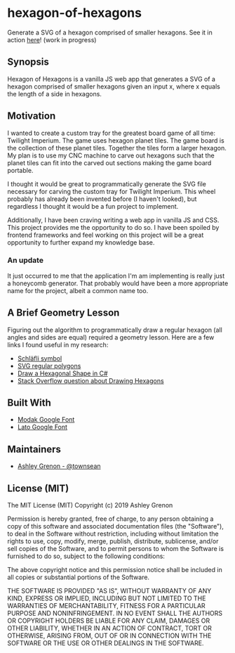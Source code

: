 # hexagon-of-hexagons
Generate a SVG of a hexagon comprised of smaller hexagons. See it in action [here](http://townsean.github.io/hexagon-of-hexagons/)! (work in progress)

## Synopsis
Hexagon of Hexagons is a vanilla JS web app that generates a SVG of a hexagon comprised of smaller hexagons given an input x, where x equals the length of a side in hexagons. 

## Motivation
I wanted to create a custom tray for the greatest board game of all time: Twilight Imperium. The game uses hexagon planet tiles. The game board is the collection of these planet tiles. Together the tiles form a larger hexagon. My plan is to use my CNC machine to carve out hexagons such that the planet tiles can fit into the carved out sections making the game board portable. 

I thought it would be great to programmatically generate the SVG file necessary for carving the custom tray for Twilight Imperium. This wheel probably has already been invented before (I haven't looked), but regardless I thought it would be a fun project to implement.

Additionally, I have been craving writing a web app in vanilla JS and CSS. This project provides me the opportunity to do so. I have been spoiled by frontend frameworks and feel working on this project will be a great opportunity to further expand my knowledge base.

### An update
It just occurred to me that the application I'm am implementing is really just a honeycomb generator. That probably would have been a more appropriate name for the project, albeit a common name too.

## A Brief Geometry Lesson

Figuring out the algorithm to programmatically draw a regular hexagon (all angles and sides are equal) required a geometry lesson. Here are a few links I found useful in my research:

* [Schläfli symbol](https://en.wikipedia.org/wiki/Schläfli_symbol)
* [SVG regular polygons](https://codepen.io/thebabydino/pen/WbjdRq)
* [Draw a Hexagonal Shape in C#](http://csharphelper.com/blog/2015/10/draw-a-hexagonal-grid-in-c/)
* [Stack Overflow question about Drawing Hexagons](https://stackoverflow.com/questions/37236439/creating-a-single-hexagon-in-c-sharp-using-drawpolygon/37236667)

## Built With

* [Modak Google Font](https://fonts.google.com/specimen/Modak)
* [Lato Google Font](https://fonts.google.com/specimen/Lato)

## Maintainers

* [Ashley Grenon - @townsean](https://github.com/townsean)

## License (MIT)

The MIT License (MIT) Copyright (c) 2019 Ashley Grenon

Permission is hereby granted, free of charge, to any person obtaining a copy of this software and associated documentation files (the "Software"), to deal in the Software without restriction, including without limitation the rights to use, copy, modify, merge, publish, distribute, sublicense, and/or sell copies of the Software, and to permit persons to whom the Software is furnished to do so, subject to the following conditions:

The above copyright notice and this permission notice shall be included in all copies or substantial portions of the Software.

THE SOFTWARE IS PROVIDED "AS IS", WITHOUT WARRANTY OF ANY KIND, EXPRESS OR IMPLIED, INCLUDING BUT NOT LIMITED TO THE WARRANTIES OF MERCHANTABILITY, FITNESS FOR A PARTICULAR PURPOSE AND NONINFRINGEMENT. IN NO EVENT SHALL THE AUTHORS OR COPYRIGHT HOLDERS BE LIABLE FOR ANY CLAIM, DAMAGES OR OTHER LIABILITY, WHETHER IN AN ACTION OF CONTRACT, TORT OR OTHERWISE, ARISING FROM, OUT OF OR IN CONNECTION WITH THE SOFTWARE OR THE USE OR OTHER DEALINGS IN THE SOFTWARE.
